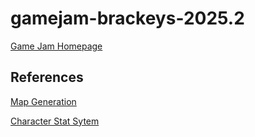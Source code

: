 # gamejam-brackeys-2025.2

[Game Jam Homepage](https://itch.io/jam/brackeys-14)

## References

[Map Generation](https://gameidea.org/2025/01/20/procedural-cave-generation-in-godot-2d/)

[Character Stat Sytem](https://minoqi.vercel.app/posts/godot-4-tutorials/stat-system-godot-4-tutorial/)
